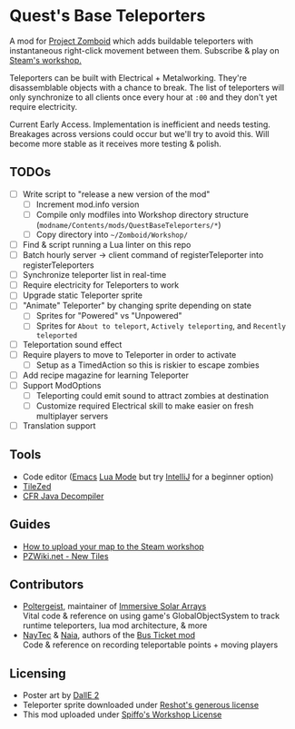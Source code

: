 # Quest's Base Teleporters
A mod for [Project Zomboid](https://projectzomboid.com/) which adds buildable teleporters with instantaneous right-click movement between them. Subscribe & play on [Steam's workshop.](https://steamcommunity.com/sharedfiles/filedetails/?id=2979721745)

Teleporters can be built with Electrical + Metalworking. They're disassemblable objects with a chance to break. The list of teleporters will only synchronize to all clients once every hour at `:00` and they don't yet require electricity.

Current Early Access. Implementation is inefficient and needs testing. Breakages across versions could occur but we'll try to avoid this. Will become more stable as it receives more testing & polish.

## TODOs
- [ ] Write script to "release a new version of the mod"
  - [ ] Increment mod.info version
  - [ ] Compile only modfiles into Workshop directory structure (`modname/Contents/mods/QuestBaseTeleporters/*`)
  - [ ] Copy directory into `~/Zomboid/Workshop/`
- [ ] Find & script running a Lua linter on this repo
- [ ] Batch hourly server -> client command of registerTeleporter into registerTeleporters
- [ ] Synchronize teleporter list in real-time
- [ ] Require electricity for Teleporters to work
- [ ] Upgrade static Teleporter sprite
- [ ] "Animate" Teleporter" by changing sprite depending on state
  - [ ] Sprites for "Powered" vs "Unpowered"
  - [ ] Sprites for `About to teleport`, `Actively teleporting`, and `Recently teleported`
- [ ] Teleportation sound effect
- [ ] Require players to move to Teleporter in order to activate
  - [ ] Setup as a TimedAction so this is riskier to escape zombies
- [ ] Add recipe magazine for learning Teleporter
- [ ] Support ModOptions
  - [ ] Teleporting could emit sound to attract zombies at destination
  - [ ] Customize required Electrical skill to make easier on fresh multiplayer servers
- [ ] Translation support

## Tools
* Code editor ([Emacs](https://www.gnu.org/software/emacs/) [Lua Mode](https://github.com/immerrr/lua-mode) but try [IntelliJ](https://www.jetbrains.com/idea/download/) for a beginner option)
* [TileZed](https://theindiestone.com/forums/index.php?/topic/59675-latest-tilezed-worlded-and-tilesets-september-8-2022/)
* [CFR Java Decompiler](https://www.benf.org/other/cfr/)

## Guides
* [How to upload your map to the Steam workshop](https://steamcommunity.com/sharedfiles/filedetails/?id=534034411)
* [PZWiki.net - New Tiles](https://pzwiki.net/wiki/New_Tiles)

## Contributors
* [Poltergeist](https://github.com/Poltergeistzx), maintainer of [Immersive Solar Arrays](https://github.com/Poltergeistzx/ImmersiveSolarArrays)\
  Vital code & reference on using game's GlobalObjectSystem to track runtime teleporters, lua mod architecture, & more
* [NayTec](https://steamcommunity.com/profiles/76561198031286597) & [Naia](https://steamcommunity.com/profiles/76561198133217288), authors of the [Bus Ticket mod](https://steamcommunity.com/sharedfiles/filedetails/?id=2866535182)\
  Code & reference on recording teleportable points + moving players

## Licensing
* Poster art by [DallE 2](https://openai.com/product/dall-e-2)
* Teleporter sprite downloaded under [Reshot's generous license](https://www.reshot.com/license/)
* This mod uploaded under [Spiffo's Workshop License](https://steamcommunity.com/sharedfiles/filedetails/?id=2872282653)